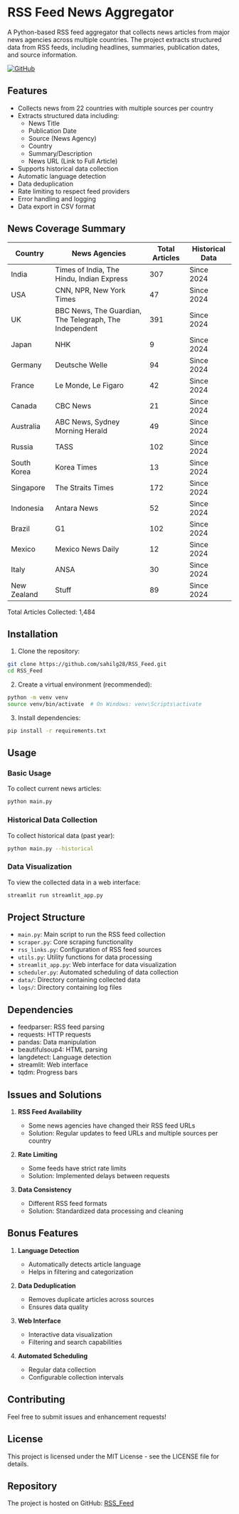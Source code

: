 # RSS Feed News Aggregator

A Python-based RSS feed aggregator that collects news articles from major news agencies across multiple countries. The project extracts structured data from RSS feeds, including headlines, summaries, publication dates, and source information.

[![GitHub](https://img.shields.io/badge/GitHub-RSS_Feed-blue)](https://github.com/sahilg28/RSS_Feed.git)

## Features

- Collects news from 22 countries with multiple sources per country
- Extracts structured data including:
  - News Title
  - Publication Date
  - Source (News Agency)
  - Country
  - Summary/Description
  - News URL (Link to Full Article)
- Supports historical data collection
- Automatic language detection
- Data deduplication
- Rate limiting to respect feed providers
- Error handling and logging
- Data export in CSV format

## News Coverage Summary

| Country | News Agencies | Total Articles | Historical Data |
|---------|--------------|----------------|-----------------|
| India | Times of India, The Hindu, Indian Express | 307 | Since 2024 |
| USA | CNN, NPR, New York Times | 47 | Since 2024 |
| UK | BBC News, The Guardian, The Telegraph, The Independent | 391 | Since 2024 |
| Japan | NHK | 9 | Since 2024 |
| Germany | Deutsche Welle | 94 | Since 2024 |
| France | Le Monde, Le Figaro | 42 | Since 2024 |
| Canada | CBC News | 21 | Since 2024 |
| Australia | ABC News, Sydney Morning Herald | 49 | Since 2024 |
| Russia | TASS | 102 | Since 2024 |
| South Korea | Korea Times | 13 | Since 2024 |
| Singapore | The Straits Times | 172 | Since 2024 |
| Indonesia | Antara News | 52 | Since 2024 |
| Brazil | G1 | 102 | Since 2024 |
| Mexico | Mexico News Daily | 12 | Since 2024 |
| Italy | ANSA | 30 | Since 2024 |
| New Zealand | Stuff | 89 | Since 2024 |

Total Articles Collected: 1,484

## Installation

1. Clone the repository:
```bash
git clone https://github.com/sahilg28/RSS_Feed.git
cd RSS_Feed
```

2. Create a virtual environment (recommended):
```bash
python -m venv venv
source venv/bin/activate  # On Windows: venv\Scripts\activate
```

3. Install dependencies:
```bash
pip install -r requirements.txt
```

## Usage

### Basic Usage
To collect current news articles:
```bash
python main.py
```

### Historical Data Collection
To collect historical data (past year):
```bash
python main.py --historical
```

### Data Visualization
To view the collected data in a web interface:
```bash
streamlit run streamlit_app.py
```

## Project Structure

- `main.py`: Main script to run the RSS feed collection
- `scraper.py`: Core scraping functionality
- `rss_links.py`: Configuration of RSS feed sources
- `utils.py`: Utility functions for data processing
- `streamlit_app.py`: Web interface for data visualization
- `scheduler.py`: Automated scheduling of data collection
- `data/`: Directory containing collected data
- `logs/`: Directory containing log files

## Dependencies

- feedparser: RSS feed parsing
- requests: HTTP requests
- pandas: Data manipulation
- beautifulsoup4: HTML parsing
- langdetect: Language detection
- streamlit: Web interface
- tqdm: Progress bars

## Issues and Solutions

1. **RSS Feed Availability**
   - Some news agencies have changed their RSS feed URLs
   - Solution: Regular updates to feed URLs and multiple sources per country

2. **Rate Limiting**
   - Some feeds have strict rate limits
   - Solution: Implemented delays between requests

3. **Data Consistency**
   - Different RSS feed formats
   - Solution: Standardized data processing and cleaning

## Bonus Features

1. **Language Detection**
   - Automatically detects article language
   - Helps in filtering and categorization

2. **Data Deduplication**
   - Removes duplicate articles across sources
   - Ensures data quality

3. **Web Interface**
   - Interactive data visualization
   - Filtering and search capabilities

4. **Automated Scheduling**
   - Regular data collection
   - Configurable collection intervals

## Contributing

Feel free to submit issues and enhancement requests!

## License

This project is licensed under the MIT License - see the LICENSE file for details.

## Repository

The project is hosted on GitHub: [RSS_Feed](https://github.com/sahilg28/RSS_Feed.git)
